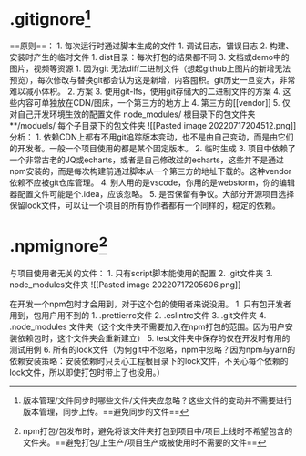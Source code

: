 # .gitignore[^1]
==原则==：
	1. 每次运行时通过脚本生成的文件
		1. 调试日志，错误日志
	2. 构建、安装时产生的临时文件
		1. dist目录：每次打包的结果都不同
	3. 文档或demo中的图片，视频等资源
		1. 因为git 无法diff二进制文件（想起github上图片的新增无法预览），每次修改与替换git都会认为这是新增，内容囤积。git历史一旦变大，非常难以减小体积。
		2. 方案
			3. 使用git-lfs，使用git存储大的二进制文件的方案
			4. 这些内容可单独放在CDN/图床，一个第三方的地方上
	4. 第三方的[[vendor]]
	5. 仅对自己开发环境生效的配置文件
node_modules/   根目录下的包文件夹
\**/moduels/  每个子目录下的包文件夹
![[Pasted image 20220717204512.png]]
分析：
	1. 依赖CDN上都有不用git追踪版本变动，也不是由自己变动，而是由它们的开发者。一般一个项目使用的都是某个固定版本。
	2. 临时生成
	3. 项目中依赖了一个非常古老的JQ或echarts，或者是自己修改过的echarts，这些并不是通过npm安装的，而是每次构建前通过脚本从一个第三方的地址下载的。这种vendor依赖不应被git仓库管理。
	4. 别人用的是vscode，你用的是webstorm，你的编辑器配置文件可能是个.idea，应该忽略。
	5. 是否保留有争议。大部分开源项目选择保留lock文件，可以让一个项目的所有协作者都有一个同样的，稳定的依赖。

# .npmignore[^2]
与项目使用者无关的文件：
	1. 只有script脚本能使用的配置
	2. .git文件夹
	3. node_modules文件夹
![[Pasted image 20220717205606.png]]

在开发一个npm包时才会用到，对于这个包的使用者来说没用。
	1. 只有包开发者用到，包用户用不到的
		1. .prettierrc文件
		2. .eslintrc文件
		3. .git文件夹
		4. .node_modules 文件夹（这个文件夹不需要加入在npm打包的范围。因为用户安装依赖包时，这个文件夹会重新建立）
		5. test文件夹中保存的仅在开发时有用的测试用例
		6. 所有的lock文件（为何git中不忽略，npm中忽略？因为npm与yarn的依赖安装策略：安装依赖时只关心工程根目录下的lock文件，不关心每个依赖的lock文件，所以即使打包时带上了也没用。）



[^1]: 版本管理/文件同步时哪些文件/文件夹应忽略？这些文件的变动并不需要进行版本管理，同步上传。==避免同步的文件==
[^2]: npm打包/包发布时，避免将该文件夹打包到项目中/项目上线时不希望包含的文件夹。==避免打包/上生产/项目生产或被使用时不需要的文件==
